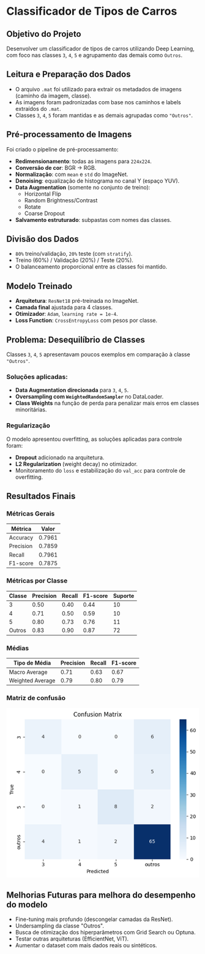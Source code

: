 # Classificador de Tipos de Carros

## Objetivo do Projeto
Desenvolver um classificador de tipos de carros utilizando Deep Learning, com foco nas classes `3`, `4`, `5` e agrupamento das demais como `Outros`.

## Leitura e Preparação dos Dados

- O arquivo `.mat` foi utilizado para extrair os metadados de imagens (caminho da imagem, classe).
- As imagens foram padronizadas com base nos caminhos e labels extraídos do `.mat`.
- Classes `3`, `4`, `5` foram mantidas e as demais agrupadas como `"Outros"`.

## Pré-processamento de Imagens

Foi criado o pipeline de pré-processamento:

- **Redimensionamento**: todas as imagens para `224x224`.
- **Conversão de cor**: BGR → RGB.
- **Normalização**: com `mean` e `std` do ImageNet.
- **Denoising**: equalização de histograma no canal Y (espaço YUV).
- **Data Augmentation** (somente no conjunto de treino):
  - Horizontal Flip
  - Random Brightness/Contrast
  - Rotate
  - Coarse Dropout
- **Salvamento estruturado**: subpastas com nomes das classes.

## Divisão dos Dados

- `80%` treino/validação, `20%` teste (com `stratify`).
- Treino (60%) / Validação (20%) / Teste (20%).
- O balanceamento proporcional entre as classes foi mantido.

## Modelo Treinado

- **Arquitetura**: `ResNet18` pré-treinada no ImageNet.
- **Camada final** ajustada para 4 classes.
- **Otimizador**: `Adam`, `learning rate = 1e-4`.
- **Loss Function**: `CrossEntropyLoss` com pesos por classe.

## Problema: Desequilíbrio de Classes

Classes `3`, `4`, `5` apresentavam poucos exemplos em comparação à classe `"Outros"`.

### Soluções aplicadas:

- **Data Augmentation direcionada** para `3`, `4`, `5`.
- **Oversampling com `WeightedRandomSampler`** no DataLoader.
- **Class Weights** na função de perda para penalizar mais erros em classes minoritárias.

### Regularização

O modelo apresentou overfitting, as soluções aplicadas para controle foram:

- **Dropout** adicionado na arquitetura.
- **L2 Regularization** (weight decay) no otimizador.
- Monitoramento do `loss` e estabilização do `val_acc` para controle de overfitting.

## Resultados Finais

### Métricas Gerais

| Métrica    | Valor   |
|------------|---------|
| Accuracy   | 0.7961  |
| Precision  | 0.7859  |
| Recall     | 0.7961  |
| F1-score   | 0.7875  |

### Métricas por Classe

| Classe   | Precision | Recall | F1-score | Suporte |
|----------|-----------|--------|----------|---------|
| 3        | 0.50      | 0.40   | 0.44     | 10      |
| 4        | 0.71      | 0.50   | 0.59     | 10      |
| 5        | 0.80      | 0.73   | 0.76     | 11      |
| Outros   | 0.83      | 0.90   | 0.87     | 72      |

### Médias

| Tipo de Média   | Precision | Recall | F1-score |
|------------------|-----------|--------|----------|
| Macro Average    | 0.71      | 0.63   | 0.67     |
| Weighted Average | 0.79      | 0.80   | 0.79     |

### Matriz de confusão
![confusion-matrix](results/confusion_matrix.png)

## Melhorias Futuras para melhora do desempenho do modelo

- Fine-tuning mais profundo (descongelar camadas da ResNet).
- Undersampling da classe "Outros".
- Busca de otimização dos hiperparâmetros com Grid Search ou Optuna.
- Testar outras arquiteturas (EfficientNet, ViT).
- Aumentar o dataset com mais dados reais ou sintéticos.